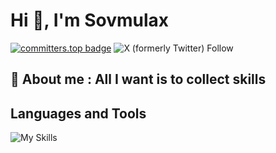 # Hi 👀, I'm Sovmulax
[![committers.top badge](https://user-badge.committers.top/ivory_coast_private/sovmulax.svg)](https://user-badge.committers.top/ivory_coast_private/sovmulax) ![X (formerly Twitter) Follow](https://img.shields.io/twitter/follow/sovmulax)

## 💬 About me : All I want is to collect skills
## Languages and Tools

![My Skills](https://skillicons.dev/icons?i=bootstrap,css,html,vue,materialui,js,nuxtjs,figma,xd,git,github,githubactions,nodejs,express,php,laravel,mongodb,firebase,mysql,sqlite,sequelize,androidstudio,flutter,dart,python,c,linux,vscode,linkedin,devto,discord,twitter,ai,docker,postman,stackoverflow,django,postgres,redis,notion,markdown&perline=13)

